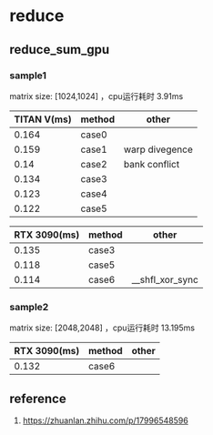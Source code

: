 # reduce

## reduce_sum_gpu
### sample1
matrix size: [1024,1024] ，cpu运行耗时 3.91ms

| TITAN V(ms) | method   |      other       |  
| ----------- |--------- |----------------- |
| 0.164       | case0    |                  |
| 0.159       | case1    | warp divegence   |
| 0.14        | case2    | bank conflict    |
| 0.134       | case3    |                  |
| 0.123       | case4    |                  |
| 0.122       | case5    |                  |

| RTX 3090(ms) | method   |      other       |  
| ------------ |--------- |----------------- |
| 0.135        | case3    |                  |
| 0.118        | case5    |                  |
| 0.114        | case6    | __shfl_xor_sync  |


### sample2
matrix size: [2048,2048] ，cpu运行耗时 13.195ms

| RTX 3090(ms) | method   |      other       |  
| ------------ |--------- |----------------- |
| 0.132        | case6    |                  |

## reference
1. https://zhuanlan.zhihu.com/p/17996548596
